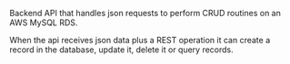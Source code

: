 Backend API that handles json requests to perform CRUD routines on an AWS MySQL RDS.

When the api receives json data plus a REST operation it can create a record in the database, update it, delete it or query records.
